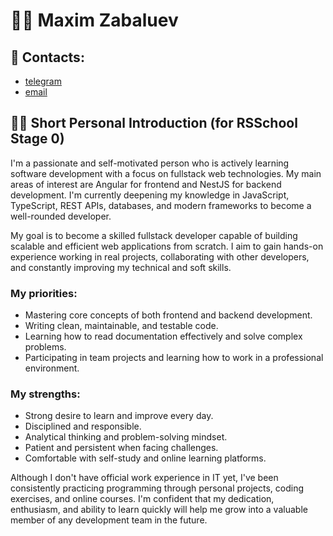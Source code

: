 # 🧑‍💻 Maxim Zabaluev

## 📨 Contacts:

- [telegram](https://t.me/maksberve)
- [email](maxim_zabaluev@icloud.com)

## 🧑‍💻 Short Personal Introduction (for RSSchool Stage 0)

I'm a passionate and self-motivated person who is actively learning software development with a focus on fullstack web technologies. My main areas of interest are Angular for frontend and NestJS for backend development. I'm currently deepening my knowledge in JavaScript, TypeScript, REST APIs, databases, and modern frameworks to become a well-rounded developer.

My goal is to become a skilled fullstack developer capable of building scalable and efficient web applications from scratch. I aim to gain hands-on experience working in real projects, collaborating with other developers, and constantly improving my technical and soft skills.

### My priorities:

- Mastering core concepts of both frontend and backend development.
- Writing clean, maintainable, and testable code.
- Learning how to read documentation effectively and solve complex problems.
- Participating in team projects and learning how to work in a professional environment.

### My strengths:

- Strong desire to learn and improve every day.
- Disciplined and responsible.
- Analytical thinking and problem-solving mindset.
- Patient and persistent when facing challenges.
- Comfortable with self-study and online learning platforms.

Although I don't have official work experience in IT yet, I've been consistently practicing programming through personal projects, coding exercises, and online courses. I'm confident that my dedication, enthusiasm, and ability to learn quickly will help me grow into a valuable member of any development team in the future.
